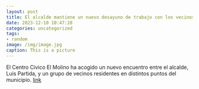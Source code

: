 ```yaml
---
layout: post
title: El alcalde mantiene un nuevo desayuno de trabajo con los vecinos
date: 2023-12-10 10:47:28
categories: uncategorized
tags:
- random
image: /img/image.jpg
caption: This is a picture
---
```

El Centro Cívico El Molino ha acogido un nuevo encuentro entre el alcalde, Luis Partida, y un grupo de vecinos residentes en distintos puntos del municipio.  [link](https://www.ayto-villacanada.es/noticias/el-alcalde-mantiene-un-nuevo-desayuno-de-trabajo-con-los-vecinos-2/)

